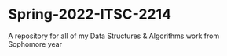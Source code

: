 # Spring-2022-ITSC-2214
A repository for all of my Data Structures &amp; Algorithms work from Sophomore year
